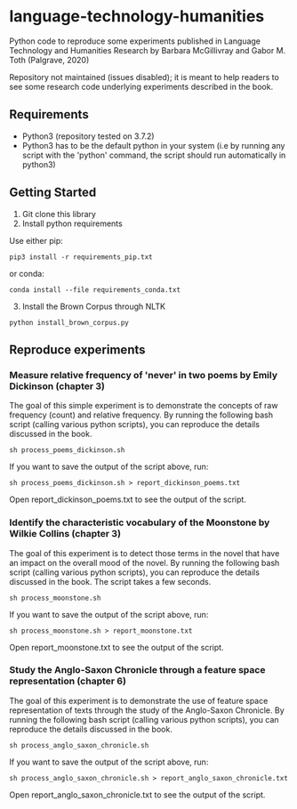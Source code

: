 # language-technology-humanities
Python code to reproduce some experiments published in Language Technology and Humanities Research by Barbara McGillivray and Gabor M. Toth (Palgrave, 2020)

Repository not maintained (issues disabled); it is meant to help readers to see some research code underlying experiments described in the book.

## Requirements

- Python3 (repository tested on 3.7.2)
- Python3 has to be the default python in your system (i.e by running any script with the 'python' command, the script should run automatically in python3)


## Getting Started

1. Git clone this library
2. Install python requirements

Use either pip:

```
pip3 install -r requirements_pip.txt
```

or conda:

```
conda install --file requirements_conda.txt
```

3. Install the Brown Corpus through NLTK

```
python install_brown_corpus.py
```

## Reproduce experiments

### Measure relative frequency of 'never' in two poems by Emily Dickinson (chapter 3)

The goal of this simple experiment is to demonstrate the concepts of raw frequency (count) and relative frequency. By running the following bash script (calling various python scripts), you can reproduce the details discussed in the book.

```
sh process_poems_dickinson.sh
```

If you want to save the output of the script above, run:

```
sh process_poems_dickinson.sh > report_dickinson_poems.txt
```

Open report_dickinson_poems.txt to see the output of the script. 

### Identify the characteristic vocabulary of the Moonstone by Wilkie Collins (chapter 3)

The goal of this experiment is to detect those terms in the novel that have an impact on the overall mood of the novel. By running the following bash script (calling various python scripts), you can reproduce the details discussed in the book. The script takes a few seconds.

```
sh process_moonstone.sh
```

If you want to save the output of the script above, run:

```
sh process_moonstone.sh > report_moonstone.txt
```

Open report_moonstone.txt to see the output of the script.

### Study the Anglo-Saxon Chronicle through a feature space representation (chapter 6)

The goal of this experiment is to demonstrate the use of feature space representation of texts through the study of the Anglo-Saxon Chronicle. By running the following bash script (calling various python scripts), you can reproduce the details discussed in the book.

```
sh process_anglo_saxon_chronicle.sh
```

If you want to save the output of the script above, run:

```
sh process_anglo_saxon_chronicle.sh > report_anglo_saxon_chronicle.txt
```

Open report_anglo_saxon_chronicle.txt to see the output of the script.
